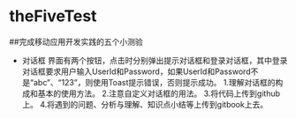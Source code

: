 # theFiveTest

##完成移动应用开发实践的五个小测验


  
- 对话框
  界面有两个按钮，点击时分别弹出提示对话框和登录对话框，其中登录对话框要求用户输入UserId和Password，如果UserId和Password不是“abc”、“123”，则使用Toast提示错误，否则提示成功。
1.理解对话框的构成和基本的使用方法。
2.注意自定义对话框的用法。
3.将代码上传到github上。
4.将遇到的问题、分析与理解、知识点小结等上传到gitbook上去。


